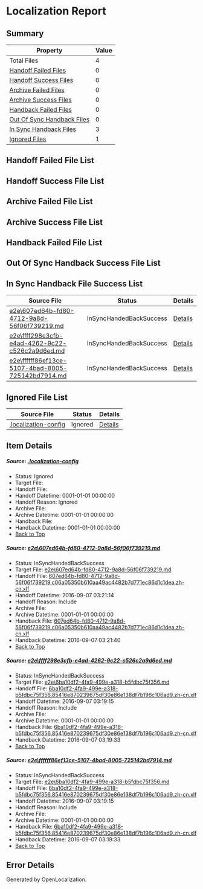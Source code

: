 # <a name='report-top'></a> Localization Report

## Summary
 Property | Value 
 -------- | ----- 
 Total Files | 4
[ Handoff Failed Files ](#handoff-failed-list)| 0
[ Handoff Success Files ](#handoff-success-list)| 0
[ Archive Failed Files ](#archive-failed-list)| 0
[ Archive Success Files ](#archive-success-list)| 0
[ Handback Failed Files ](#handback-failed-list)| 0
[ Out Of Sync Handback Files ](#outofsync-handback-success-list)| 0
[ In Sync Handback Files ](#insync-handback-success-list)| 3
[ Ignored Files ](#ignored-list)| 1

## <a name='handoff-failed-list'></a> Handoff Failed File List

## <a name='handoff-success-list'></a> Handoff Success File List

## <a name='archive-failed-list'></a> Archive Failed File List

## <a name='archive-success-list'></a> Archive Success File List

## <a name='handback-failed-list'></a> Handback Failed File List

## <a name='outofsync-handback-success-list'></a> Out Of Sync Handback Success File List

## <a name='insync-handback-success-list'></a> In Sync Handback File Success List
 Source File | Status | Details 
 ----------- | ------ | ------- 
 [e2e\607ed64b-fd80-4712-9a8d-56f06f739219.md](https://github.com/OpenLocalizationTestOrg/ol-test0/blob/ce3ae169d7d3123fac5a128c472d9b8ae026adaf/e2e/607ed64b-fd80-4712-9a8d-56f06f739219.md) | InSyncHandedBackSuccess | [Details](#783758b9f75a77848f0123ca9eca0d9ff136a1161)
 [e2e\ffff298e3cfb-e4ad-4262-9c22-c526c2a9d6ed.md](https://github.com/OpenLocalizationTestOrg/ol-test0/blob/267711cf4074e710920b17a2cef7241deab24655/e2e/ffff298e3cfb-e4ad-4262-9c22-c526c2a9d6ed.md) | InSyncHandedBackSuccess | [Details](#0aef1a463576b8370a8e2fa4fb42b3977a89fa462)
 [e2e\ffffff86ef13ce-5107-4bad-8005-725142bd7914.md](https://github.com/OpenLocalizationTestOrg/ol-test0/blob/ce3ae169d7d3123fac5a128c472d9b8ae026adaf/e2e/ffffff86ef13ce-5107-4bad-8005-725142bd7914.md) | InSyncHandedBackSuccess | [Details](#0aef1a463576b8370a8e2fa4fb42b3977a89fa463)

## <a name='ignored-list'></a> Ignored File List
 Source File | Status | Details 
 ----------- | ------ | ------- 
 [.localization-config](https://github.com/OpenLocalizationTestOrg/ol-test0/blob/ce3ae169d7d3123fac5a128c472d9b8ae026adaf/.localization-config) | Ignored | [Details](#3d4f252ac210baf56311d7e97dcc2db10974dbd20)

## Item Details
##### <a name='3d4f252ac210baf56311d7e97dcc2db10974dbd20'></a> Source: [.localization-config](https://github.com/OpenLocalizationTestOrg/ol-test0/blob/ce3ae169d7d3123fac5a128c472d9b8ae026adaf/.localization-config)
* Status: Ignored
* Target File: 
* Handoff File: 
* Handoff Datetime: 0001-01-01 00:00:00
* Handoff Reason: Ignored
* Archive File: 
* Archive Datetime: 0001-01-01 00:00:00
* Handback File: 
* Handback Datetime: 0001-01-01 00:00:00
* [Back to Top](#report-top)

##### <a name='783758b9f75a77848f0123ca9eca0d9ff136a1161'></a> Source: [e2e\607ed64b-fd80-4712-9a8d-56f06f739219.md](https://github.com/OpenLocalizationTestOrg/ol-test0/blob/ce3ae169d7d3123fac5a128c472d9b8ae026adaf/e2e/607ed64b-fd80-4712-9a8d-56f06f739219.md)
* Status: InSyncHandedBackSuccess
* Target File: [e2e\607ed64b-fd80-4712-9a8d-56f06f739219.md](https://github.com/OpenLocalizationTestOrg/ol-test0-zhcn/blob/03e9b3ccadb0cc7fbb3c1c893da0c0ebd0dd2ce6/e2e/607ed64b-fd80-4712-9a8d-56f06f739219.md)
* Handoff File: [607ed64b-fd80-4712-9a8d-56f06f739219.c06a05350b610aa49ac4482b7d771ec86d1c1dea.zh-cn.xlf](https://github.com/OpenLocalizationTestOrg/ol-test0-handoff/blob/075c92bd5b5080fa69668f69379e670c43ad9597/ol-handoff/OpenLocalizationTestOrg/ol-test0-zhcn/ci/ht/607ed64b-fd80-4712-9a8d-56f06f739219.c06a05350b610aa49ac4482b7d771ec86d1c1dea.zh-cn.xlf)
* Handoff Datetime: 2016-09-07 03:21:14
* Handoff Reason: Include
* Archive File: 
* Archive Datetime: 0001-01-01 00:00:00
* Handback File: [607ed64b-fd80-4712-9a8d-56f06f739219.c06a05350b610aa49ac4482b7d771ec86d1c1dea.zh-cn.xlf](https://github.com/OpenLocalizationTestOrg/ol-test0-handback/blob/f3fd9a596d7b2d2ee0f68250c54d97c8c097403e/ol-handback/OpenLocalizationTestOrg/ol-test0-zhcn/ci/ht/607ed64b-fd80-4712-9a8d-56f06f739219.c06a05350b610aa49ac4482b7d771ec86d1c1dea.zh-cn.xlf)
* Handback Datetime: 2016-09-07 03:21:40
* [Back to Top](#report-top)

##### <a name='0aef1a463576b8370a8e2fa4fb42b3977a89fa462'></a> Source: [e2e\ffff298e3cfb-e4ad-4262-9c22-c526c2a9d6ed.md](https://github.com/OpenLocalizationTestOrg/ol-test0/blob/267711cf4074e710920b17a2cef7241deab24655/e2e/ffff298e3cfb-e4ad-4262-9c22-c526c2a9d6ed.md)
* Status: InSyncHandedBackSuccess
* Target File: [e2e\6ba10df2-4fa9-499e-a318-b5fdbc75f356.md](https://github.com/OpenLocalizationTestOrg/ol-test0-zhcn/blob/40f2c6b0cdf9c5fd296edfefd695fe7af531b7bd/e2e/6ba10df2-4fa9-499e-a318-b5fdbc75f356.md)
* Handoff File: [6ba10df2-4fa9-499e-a318-b5fdbc75f356.85416e870239675df30e86e138df7b196c106ad9.zh-cn.xlf](https://github.com/OpenLocalizationTestOrg/ol-test0-handoff/blob/8610a495be9fbbc8bf52d33ba755ee71cdc91eca/ol-handoff/OpenLocalizationTestOrg/ol-test0-zhcn/ci/ht/6ba10df2-4fa9-499e-a318-b5fdbc75f356.85416e870239675df30e86e138df7b196c106ad9.zh-cn.xlf)
* Handoff Datetime: 2016-09-07 03:19:15
* Handoff Reason: Include
* Archive File: 
* Archive Datetime: 0001-01-01 00:00:00
* Handback File: [6ba10df2-4fa9-499e-a318-b5fdbc75f356.85416e870239675df30e86e138df7b196c106ad9.zh-cn.xlf](https://github.com/OpenLocalizationTestOrg/ol-test0-handback/blob/1da24f7aec7618e321f396525419ac27678fb07f/ol-handback/OpenLocalizationTestOrg/ol-test0-zhcn/ci/ht/6ba10df2-4fa9-499e-a318-b5fdbc75f356.85416e870239675df30e86e138df7b196c106ad9.zh-cn.xlf)
* Handback Datetime: 2016-09-07 03:19:33
* [Back to Top](#report-top)

##### <a name='0aef1a463576b8370a8e2fa4fb42b3977a89fa463'></a> Source: [e2e\ffffff86ef13ce-5107-4bad-8005-725142bd7914.md](https://github.com/OpenLocalizationTestOrg/ol-test0/blob/ce3ae169d7d3123fac5a128c472d9b8ae026adaf/e2e/ffffff86ef13ce-5107-4bad-8005-725142bd7914.md)
* Status: InSyncHandedBackSuccess
* Target File: [e2e\6ba10df2-4fa9-499e-a318-b5fdbc75f356.md](https://github.com/OpenLocalizationTestOrg/ol-test0-zhcn/blob/40f2c6b0cdf9c5fd296edfefd695fe7af531b7bd/e2e/6ba10df2-4fa9-499e-a318-b5fdbc75f356.md)
* Handoff File: [6ba10df2-4fa9-499e-a318-b5fdbc75f356.85416e870239675df30e86e138df7b196c106ad9.zh-cn.xlf](https://github.com/OpenLocalizationTestOrg/ol-test0-handoff/blob/8610a495be9fbbc8bf52d33ba755ee71cdc91eca/ol-handoff/OpenLocalizationTestOrg/ol-test0-zhcn/ci/ht/6ba10df2-4fa9-499e-a318-b5fdbc75f356.85416e870239675df30e86e138df7b196c106ad9.zh-cn.xlf)
* Handoff Datetime: 2016-09-07 03:19:15
* Handoff Reason: Include
* Archive File: 
* Archive Datetime: 0001-01-01 00:00:00
* Handback File: [6ba10df2-4fa9-499e-a318-b5fdbc75f356.85416e870239675df30e86e138df7b196c106ad9.zh-cn.xlf](https://github.com/OpenLocalizationTestOrg/ol-test0-handback/blob/1da24f7aec7618e321f396525419ac27678fb07f/ol-handback/OpenLocalizationTestOrg/ol-test0-zhcn/ci/ht/6ba10df2-4fa9-499e-a318-b5fdbc75f356.85416e870239675df30e86e138df7b196c106ad9.zh-cn.xlf)
* Handback Datetime: 2016-09-07 03:19:33
* [Back to Top](#report-top)


## Error Details

Generated by OpenLocalization.
